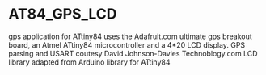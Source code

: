# AT84_GPS_LCD
gps application for ATtiny84
uses the Adafruit.com ultimate gps breakout board, an Atmel ATtiny84 microcontroller and a 4*20 LCD display.
GPS parsing and USART coutesy David Johnson-Davies Technoblogy.com
LCD library adapted from Arduino library for ATtiny84
